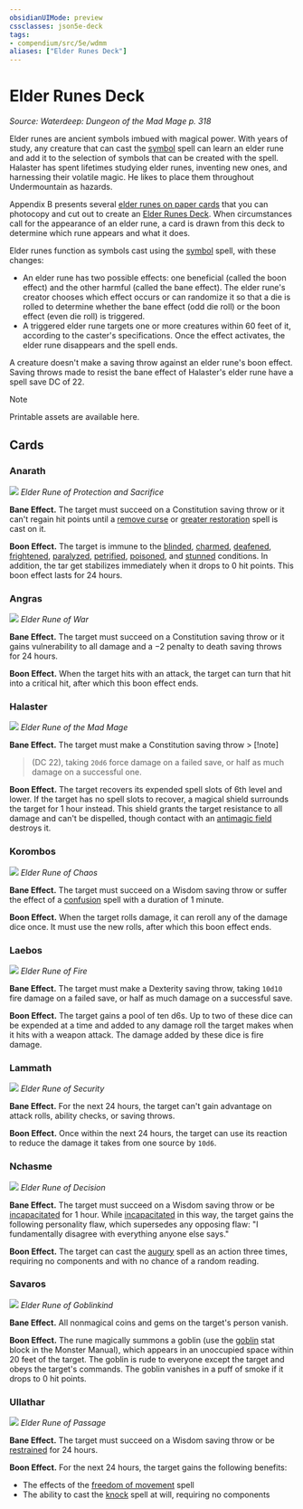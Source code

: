 ```yaml
---
obsidianUIMode: preview
cssclasses: json5e-deck
tags:
- compendium/src/5e/wdmm
aliases: ["Elder Runes Deck"]
---
```

# Elder Runes Deck
*Source: Waterdeep: Dungeon of the Mad Mage p. 318*  

Elder runes are ancient symbols imbued with magical power. With years of study, any creature that can cast the [symbol](symbol.md) spell can learn an elder rune and add it to the selection of symbols that can be created with the spell. Halaster has spent lifetimes studying elder runes, inventing new ones, and harnessing their volatile magic. He likes to place them throughout Undermountain as hazards.

Appendix B presents several [elder runes on paper cards](elder-runes-deck-wdmm.md) that you can photocopy and cut out to create an [Elder Runes Deck](elder-runes-deck-wdmm.md). When circumstances call for the appearance of an elder rune, a card is drawn from this deck to determine which rune appears and what it does.

Elder runes function as symbols cast using the [symbol](symbol.md) spell, with these changes:

- An elder rune has two possible effects: one beneficial (called the boon effect) and the other harmful (called the bane effect). The elder rune's creator chooses which effect occurs or can randomize it so that a die is rolled to determine whether the bane effect (odd die roll) or the boon effect (even die roll) is triggered.  
- A triggered elder rune targets one or more creatures within 60 feet of it, according to the caster's specifications. Once the effect activates, the elder rune disappears and the spell ends.  

A creature doesn't make a saving throw against an elder rune's boon effect. Saving throws made to resist the bane effect of Halaster's elder rune have a spell save DC of 22.

> [!note]
> Printable assets are available here.

## Cards

### Anarath
![](/2-Mechanics/CLI/decks/img/anarath.webp#card)
*Elder Rune of Protection and Sacrifice*

**Bane Effect.** The target must succeed on a Constitution saving throw or it can't regain hit points until a [remove curse](remove-curse.md) or [greater restoration](greater-restoration.md) spell is cast on it.

**Boon Effect.** The target is immune to the [blinded](conditions.md#blinded), [charmed](conditions.md#charmed), [deafened](conditions.md#deafened), [frightened](conditions.md#frightened), [paralyzed](conditions.md#paralyzed), [petrified](conditions.md#petrified), [poisoned](conditions.md#poisoned), and [stunned](conditions.md#stunned) conditions. In addition, the tar get stabilizes immediately when it drops to 0 hit points. This boon effect lasts for 24 hours.

### Angras
![](/2-Mechanics/CLI/decks/img/angras.webp#card)
*Elder Rune of War*

**Bane Effect.** The target must succeed on a Constitution saving throw or it gains vulnerability to all damage and a −2 penalty to death saving throws for 24 hours.

**Boon Effect.** When the target hits with an attack, the target can turn that hit into a critical hit, after which this boon effect ends.

### Halaster
![](/2-Mechanics/CLI/decks/img/halaster.webp#card)
*Elder Rune of the Mad Mage*

**Bane Effect.** The target must make a Constitution saving throw > [!note]
> (DC 22), taking `20d6` force damage on a failed save, or half as much damage on a successful one.

**Boon Effect.** The target recovers its expended spell slots of 6th level and lower. If the target has no spell slots to recover, a magical shield surrounds the target for 1 hour instead. This shield grants the target resistance to all damage and can't be dispelled, though contact with an [antimagic field](antimagic-field.md) destroys it.

### Korombos
![](/2-Mechanics/CLI/decks/img/korombos.webp#card)
*Elder Rune of Chaos*

**Bane Effect.** The target must succeed on a Wisdom saving throw or suffer the effect of a [confusion](confusion.md) spell with a duration of 1 minute.

**Boon Effect.** When the target rolls damage, it can reroll any of the damage dice once. It must use the new rolls, after which this boon effect ends.

### Laebos
![](/2-Mechanics/CLI/decks/img/laebos.webp#card)
*Elder Rune of Fire*

**Bane Effect.** The target must make a Dexterity saving throw, taking `10d10` fire damage on a failed save, or half as much damage on a successful save.

**Boon Effect.** The target gains a pool of ten d6s. Up to two of these dice can be expended at a time and added to any damage roll the target makes when it hits with a weapon attack. The damage added by these dice is fire damage.

### Lammath
![](/2-Mechanics/CLI/decks/img/lammath.webp#card)
*Elder Rune of Security*

**Bane Effect.** For the next 24 hours, the target can't gain advantage on attack rolls, ability checks, or saving throws.

**Boon Effect.** Once within the next 24 hours, the target can use its reaction to reduce the damage it takes from one source by `10d6`.

### Nchasme
![](/2-Mechanics/CLI/decks/img/nchasme.webp#card)
*Elder Rune of Decision*

**Bane Effect.** The target must succeed on a Wisdom saving throw or be [incapacitated](conditions.md#incapacitated) for 1 hour. While [incapacitated](conditions.md#incapacitated) in this way, the target gains the following personality flaw, which supersedes any opposing flaw: "I fundamentally disagree with everything anyone else says."

**Boon Effect.** The target can cast the [augury](augury.md) spell as an action three times, requiring no components and with no chance of a random reading.

### Savaros
![](/2-Mechanics/CLI/decks/img/savaros.webp#card)
*Elder Rune of Goblinkind*

**Bane Effect.** All nonmagical coins and gems on the target's person vanish.

**Boon Effect.** The rune magically summons a goblin (use the [goblin](goblin.md) stat block in the Monster Manual), which appears in an unoccupied space within 20 feet of the target. The goblin is rude to everyone except the target and obeys the target's commands. The goblin vanishes in a puff of smoke if it drops to 0 hit points.

### Ullathar
![](/2-Mechanics/CLI/decks/img/ullathar.webp#card)
*Elder Rune of Passage*

**Bane Effect.** The target must succeed on a Wisdom saving throw or be [restrained](conditions.md#restrained) for 24 hours.

**Boon Effect.** For the next 24 hours, the target gains the following benefits:

- The effects of the [freedom of movement](freedom-of-movement.md) spell  
- The ability to cast the [knock](knock.md) spell at will, requiring no components
